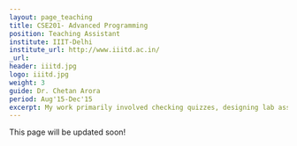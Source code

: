 ```yaml
---
layout: page_teaching
title: CSE201- Advanced Programming
position: Teaching Assistant
institute: IIIT-Delhi
institute_url: http://www.iiitd.ac.in/
_url:
header: iiitd.jpg
logo: iiitd.jpg
weight: 3
guide: Dr. Chetan Arora
period: Aug'15-Dec'15
excerpt: My work primarily involved checking quizzes, designing lab assignments, holding doubt sessions and taking tutorials for a batch (sophomores) of approx. 120 students.
---
```

This page will be updated soon!